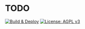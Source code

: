 # TODO

[![Build & Deploy](https://img.shields.io/github/workflow/status/adfernandes/covid19/Build%20%26%20Deploy/master?label=Build%20%26%20Deploy&logo=GitHub)](https://github.com/adfernandes/covid19/actions?query=workflow%3A%22Build%20%26%20Deploy%22) [![License: AGPL v3](https://img.shields.io/github/license/adfernandes/covid19?color=informational&label=License&logo=Open%20Source%20Initiative&logoColor=white)](https://www.gnu.org/licenses/agpl-3.0)
